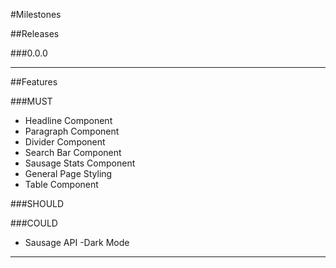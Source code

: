 #Milestones

##Releases

###0.0.0

___

##Features

###MUST
- Headline Component
- Paragraph Component
- Divider Component
- Search Bar Component
- Sausage Stats Component
- General Page Styling
- Table Component

###SHOULD

###COULD
- Sausage API
-Dark Mode

___

